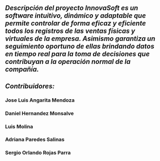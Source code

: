 ## **_Descripción del proyecto InnovaSoft es un software intuitivo, dinámico y adaptable que permite controlar de forma eficaz y eficiente todos los registros de las ventas físicas y virtuales de la empresa. Asimismo garantiza un seguimiento oportuno de ellas brindando datos en tiempo real para la toma de decisiones que contribuyan a la operación normal de la compañía._**

## **_Contribuidores:_**

### **Jose Luis Angarita Mendoza**

### **Daniel Hernandez Monsalve**

### **Luis Molina**

### **Adriana Paredes Salinas**

### **Sergio Orlando Rojas Parra**
